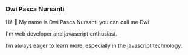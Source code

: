 ### Dwi Pasca Nursanti

Hi! 👋 My name is Dwi Pasca Nursanti you can call me Dwi 

I'm web developer and javascript enthusiast. 

I’m always eager to learn more, especially in the javascript technology.
